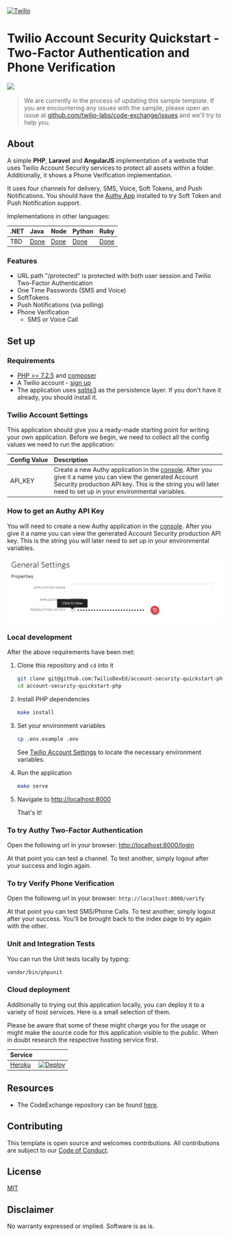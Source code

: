 <a  href="https://www.twilio.com">
<img  src="https://static0.twilio.com/marketing/bundles/marketing/img/logos/wordmark-red.svg"  alt="Twilio"  width="250"  />
</a>

# Twilio Account Security Quickstart - Two-Factor Authentication and Phone Verification

![](https://github.com/TwilioDevEd/account-security-quickstart-php/workflows/Laravel/badge.svg)

> We are currently in the process of updating this sample template. If you are encountering any issues with the sample, please open an issue at [github.com/twilio-labs/code-exchange/issues](https://github.com/twilio-labs/code-exchange/issues) and we'll try to help you.

## About

A simple **PHP**, **Laravel** and **AngularJS** implementation of a website that uses Twilio Account
Security services to protect all assets within a folder. Additionally, it shows a Phone
Verification implementation.

It uses four channels for delivery, SMS, Voice, Soft Tokens, and Push Notifications.
You should have the [Authy App](https://authy.com/download/) installed to try Soft Token
and Push Notification support.

  Implementations in other languages:

| .NET | Java | Node | Python | Ruby |
| :--- | :--- | :----- | :-- | :--- |
| TBD | [Done](https://github.com/TwilioDevEd/account-security-quickstart-spring)  | [Done](https://github.com/TwilioDevEd/account-security-quickstart-node)  | [Done](https://github.com/TwilioDevEd/account-security-quickstart-django) | [Done](https://github.com/TwilioDevEd/account-security-quickstart-rails)  |

### Features

- URL path "/protected" is protected with both user session and Twilio Two-Factor Authentication
- One Time Passwords (SMS and Voice)
- SoftTokens
- Push Notifications (via polling)
- Phone Verification
  - SMS or Voice Call

## Set up

### Requirements

- [PHP >= 7.2.5](https://www.php.net/) and [composer](https://getcomposer.org/)
- A Twilio account - [sign up](https://www.twilio.com/try-twilio)
- The application uses [sqlite3](https://www.sqlite.org/) as the persistence layer. If you don't have it already, you should install it.

### Twilio Account Settings

This application should give you a ready-made starting point for writing your own application.
Before we begin, we need to collect all the config values we need to run the application:

| Config&nbsp;Value | Description                                                                                                                                                  |
| :---------------- | :----------------------------------------------------------------------------------------------------------------------------------------------------------- |
| API_KEY  | Create a new Authy application in the [console](https://www.twilio.com/console/authy/). After you give it a name you can view the generated Account Security production API key. This is the string you will later need to set up in your environmental variables.|

### How to get an Authy API Key

You will need to create a new Authy application in the [console](https://www.twilio.com/console/authy/). After you give it a name you can view the generated Account Security production API key. This is the string you will later need to set up in your environmental variables.

![Get Authy API Key](api_key.png)

### Local development

After the above requirements have been met:

1. Clone this repository and `cd` into it

    ```bash
    git clone git@github.com:TwilioDevEd/account-security-quickstart-php.git
    cd account-security-quickstart-php
    ```

1. Install PHP dependencies

    ```bash
    make install
    ```

1. Set your environment variables

    ```bash
    cp .env.example .env
    ```

    See [Twilio Account Settings](#twilio-account-settings) to locate the necessary environment variables.

1. Run the application

    ```bash
    make serve
    ```

1. Navigate to [http://localhost:8000](http://localhost:8000)

    That's it!

### To try Authy Two-Factor Authentication

Open the following url in your browser: [http://localhost:8000/login](http://localhost:8000/login)

At that point you can test a channel. To test another, simply logout after your success and login again.

### To try Verify Phone Verification

Open the following url in your browser: `http://localhost:8000/verify`

At that point you can test SMS/Phone Calls. To test another, simply logout after your success. You'll be brought back to the index page to try again with the other.

### Unit and Integration Tests

You can run the Unit tests locally by typing:
```bash
vendor/bin/phpunit
```

### Cloud deployment

Additionally to trying out this application locally, you can deploy it to a variety of host services. Here is a small selection of them.

Please be aware that some of these might charge you for the usage or might make the source code for this application visible to the public. When in doubt research the respective hosting service first.

| Service                           |                                                                                                                                                                                                                           |
| :-------------------------------- | :------------------------------------------------------------------------------------------------------------------------------------------------------------------------------------------------------------------------ |
| [Heroku](https://www.heroku.com/) | [![Deploy](https://www.herokucdn.com/deploy/button.svg)](https://heroku.com/deploy)                                                                                                                                       |

## Resources

- The CodeExchange repository can be found [here](https://github.com/twilio-labs/code-exchange/).

## Contributing

This template is open source and welcomes contributions. All contributions are subject to our [Code of Conduct](https://github.com/twilio-labs/.github/blob/master/CODE_OF_CONDUCT.md).

## License

[MIT](http://www.opensource.org/licenses/mit-license.html)

## Disclaimer

No warranty expressed or implied. Software is as is.

[twilio]: https://www.twilio.com
